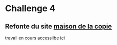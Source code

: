 # Challenge 4

## Refonte du site [maison de la copie](http://maison-copie.fr/)

travail en cours accessilbe [ici](https://vassilyd.github.io/MaisonCopie)
